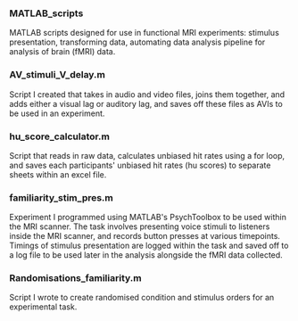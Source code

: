 ### MATLAB_scripts
MATLAB scripts designed for use in functional MRI experiments: stimulus presentation, transforming data, automating data analysis pipeline for analysis of brain (fMRI) data. 


### AV_stimuli_V_delay.m
Script I created that takes in audio and video files, joins them together, and adds either a visual lag or auditory lag, and saves off these files as AVIs to be used in an experiment. 

### hu_score_calculator.m 
Script that reads in raw data, calculates unbiased hit rates using a for loop, and saves each participants' unbiased hit rates (hu scores) to separate sheets within an
excel file. 

### familiarity_stim_pres.m 
Experiment I programmed using MATLAB's PsychToolbox to be used within the MRI scanner. 
The task involves presenting voice stimuli to listeners inside the MRI scanner, and records button presses at various timepoints. 
Timings of stimulus presentation are logged within the task and saved off to a log file to be used later in the analysis alongside the fMRI data collected. 

### Randomisations_familiarity.m 
Script I wrote to create randomised condition and stimulus orders for an experimental task.  

